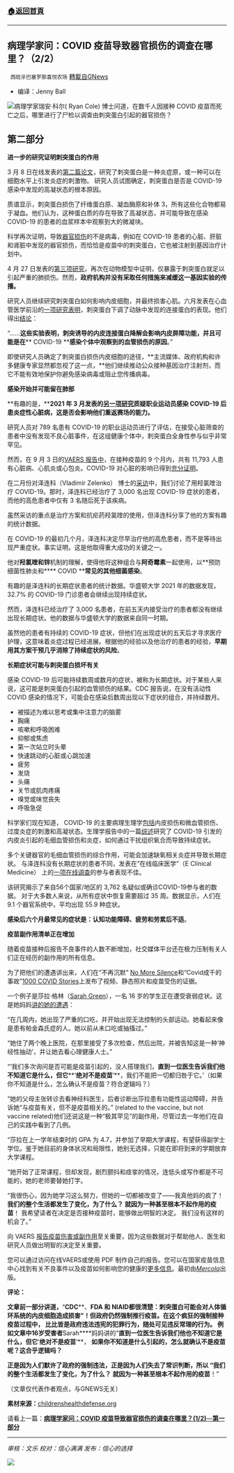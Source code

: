###  [:house:返回首頁](https://github.com/ourhimalayas/txt)
---


## 病理学家问：COVID 疫苗导致器官损伤的调查在哪里？（2/2）
` 西班牙巴塞罗那喜悦农场` [轉載自GNews](https://gnews.org/zh-hans/1571474/)

- 编译：Jenny Ball


![](https://assets.gnews.org/wp-content/uploads/2021/10/organ-damage-Covid-vaccines-feature-800x417-1.jpg)病理学家瑞安·科尔( Ryan Cole) 博士问道，在数千人因接种 COVID 疫苗而死亡之后，哪里进行了尸检以调查由刺突蛋白引起的器官损伤？

## **第二部分**

**进一步的研究证明刺突蛋白的作用**

3 月 8 日在线发表的[第二篇论文](https://www.medrxiv.org/content/10.1101/2021.03.05.21252960v1.full)，研究了刺突蛋白是一种炎症原，或一种可以在细胞水平上引发炎症的刺激物。 研究人员试图确定，刺突蛋白是否是 COVID-19 感染中发现的高凝状态的根本原因。

质谱显示，刺突蛋白损伤了纤维蛋白原、凝血酶原和补体 3，所有这些化合物都易于凝血。他们认为，这种蛋白质的存在导致了高凝状态，并可能导致在感染 COVID-19 的患者的血浆样本中观察到大的微凝块。

科学再次证明，导致[器官损伤](https://childrenshealthdefense.org/defender/covid-vaccine-spike-protein-travels-from-injection-site-organ-damage/)的不是病毒，例如在 COVID-19 患者的心脏、肝脏和肾脏中发现的器官损伤，而恰恰是疫苗中的刺突蛋白，它也被注射到基因治疗计划中。

4 月 27 日发表的[第三项研究](https://medicalxpress.com/news/2021-04-sars-cov-spike-protein-lung.html)，再次在动物模型中证明，仅暴露于刺突蛋白就足以引起严重的肺损伤。然而，**政府机构并没有采取任何措施来减缓这一基因实验的传播。**

研究人员继续研究刺突蛋白如何影响内皮细胞，并最终损害心肌。六月发表在心血管医学前沿的[一项研究表明](https://www.frontiersin.org/articles/10.3389/fcvm.2021.687783/full)，刺突蛋白下调了动脉中发现的连接蛋白的表现。他们得出[结论](https://www.frontiersin.org/articles/10.3389/fcvm.2021.687783/full)：

“……**这些实验表明，刺突诱导的内皮连接蛋白降解会影响内皮屏障功能，并且可能是在**** COVID-19 ****感染个体中观察到的血管损伤的原因**。”

即使研究人员确定了刺突蛋白损伤内皮细胞的途径，**主流媒体、政府机构和许多健康专家显然都忽视了这一点，**他们继续推动公众接种基因治疗注射剂，而它不能有效地保护你避免感染病毒或阻止您传播病毒。

**感染开始并可能留在肺部**

**有趣的是，****2021 ****年**** 3 ****月发表的****[另一项研究](https://jamanetwork.com/journals/jamacardiology/fullarticle/2777308)****质疑职业运动员感染**** COVID-19 ****后患炎症性心脏病，这是否会影响他们重返赛场的能力****。**

研究人员对 789 名患有 COVID-19 的职业运动员进行了评估，在接受心脏筛查的患者中没有发现不良心脏事件，在这组健康个体中，刺突蛋白全身性参与似乎非常罕见。

然而，在 9 月 3 日的[VAERS 报告中](https://openvaers.com/covid-data)，在接种疫苗的 9 个月内，共有 11,793 人患有心脏病、心肌炎或心包炎。COVID-19 对心脏的影响已得到[充分证明](https://www.bhf.org.uk/informationsupport/coronavirus-and-you)。

在二月份对泽连科（Vladimir Zelenko） 博士的[采访](https://www.bitchute.com/video/klxnpNI2ZIfV/)中，我们讨论了用羟氯喹治疗 COVID-19。那时，泽连科已经治疗了 3,000 名出现 COVID-19 症状的患者，而他的高危患者中仅有 3 名随后死于该疾病。

虽然采访的重点是治疗方案和抗疟药羟氯喹的使用，但泽连科分享了他的方案有趣的统计数据。

在 COVID-19 的最初几个月，泽连科决定尽早治疗他的高危患者，而不是等待出现严重症状。事实证明，这是他取得重大成功的关键之一。

他对**羟氯喹和锌**机制的理解，使得他将这种组合与**阿奇霉素**一起使用，以**预防细菌性肺炎和**** COVID ****常见的其他细菌感染**。

有趣的是泽连科的长期症状患者的统计数据。华盛顿大学 2021 年的数据发现，32.7% 的 COVID-19 门诊患者会继续出现持续症状。

然而，泽连科已经治疗了 3,000 名患者，在前五天内接受治疗的患者都没有继续出现长期症状。他的数据与华盛顿大学的数据来自同一时期。

虽然他的患者有持续的 COVID-19 症状，但他们在出现症状的五天后才寻求医疗护理，这意味着炎症过程已经进展。根据他的经验以及他治疗的患者的经验，**早期用其方案干预几乎消除了持续症状的风险**。

**长期症状可能与刺突蛋白损坏有关**

感染 COVID-19 后可能持续数周或数月的症状，被称为长期症状。对于某些人来说，这可能是刺突蛋白引起的血管损伤的结果。CDC 报告说，在没有活动性 COVID 感染的情况下，可能会在感染后数周出现以下症状的组合，并持续数月。

- 被描述为难以思考或集中注意力的脑雾
- 胸痛
- 咳嗽和呼吸困难
- 抑郁或焦虑
- 第一次站立时头晕
- 快速跳动的心脏或心跳加速
- 疲劳
- 发烧
- 头痛
- 关节或肌肉疼痛
- 嗅觉或味觉丧失
- 呼吸急促


科学家们现在知道， COVID-19 的主要病理生理学[包括](https://www.nature.com/articles/s41591-021-01283-z)内皮损伤和微血管损伤、过度炎症的刺激和高凝状态。生理学报告中的一篇[综述](https://physoc.onlinelibrary.wiley.com/doi/10.14814/phy2.14726)研究了 COVID-19 引发的内皮炎引起的毛细血管损伤和炎症，如何通过干扰组织氧合而导致持续症状。

多个关键器官的毛细血管损伤的综合作用，可能会加速缺氧相关炎症并导致长期症状。 与泽连科没有长期症状的患者不同，发表在“在线临床医学”（E Clinical Medicine） 上的[一项在线调查](https://www.thelancet.com/journals/eclinm/article/PIIS2589-5370%2821%2900299-6/fulltext#%20)的参与者表现不佳。

该研究揭示了来自56个国家/地区的 3,762 名疑似或确诊COVID-19参与者的数据。 对于大多数人来说，从所有症状中恢复需要超过 35 周。数据显示，人们在 9.1 个器官系统中，平均出现 55.9 种症状。

**感染后六个月最常见的症状是：认知功能障碍、疲劳和劳累后不适**。

**疫苗副作用清单正在增加**

随着疫苗接种后报告不良事件的人数不断增加，社交媒体平台还在极力压制有关人们正在经历的副作用的所有信息。

为了把他们的遭遇讲出来，人们在“不再沉默” [No More Silence](https://nomoresilence.world/)和“Covid成千的事故”[1000 COVID Stories](https://1000covidstories.com/)上发布了视频、静态照片和疫苗受伤的证据。

一个例子是莎拉·格林（[Sarah Green](https://childrenshealthdefense.org/defender/sarah-green-16-year-old-neurological-symptoms-pfizer-vaccine/)），一名 16 岁的学生正在遭受衰弱症状。这是她妈妈[讲的她的遭遇](https://nomoresilence.world/pfizer-biontech/sarah-little-pfizer-adverse-reaction/)：

“在几周内，她出现了严重的口吃，并开始出现无法控制的头部运动。她看起来像是患有帕金森氏症的人。她以前从未口吃或抽搐过。”

“她住了两个晚上医院，在那里接受了多次检查，然后出院，并被告知这是一种‘神经性抽动’，并让她去看心理健康人士。”

“’我们多次询问是否可能是疫苗引起的，没人搭理我们，**直到一位医生告诉我们他不知道它是什么，但它****‘****绝对不是疫苗****‘**，我们不能把一切都归咎于它。’（如果你不知道是什么，怎么确认不是疫苗？符合逻辑吗？）

“她的父母主张转诊去看神经科医生，后者诊断出莎拉患有功能性运动障碍，并告诉她“与疫苗有关，但不是疫苗相关的。” (related to the vaccine, but not vaccine related)他们还说这是一种“极其罕见”的副作用，尽管过去一年他们在自己的实践中看到了几例。

“莎拉在上一学年结束时的 GPA 为 4.7，并参加了早期大学课程，有望获得副学士学位。鉴于她目前的身体状况和局限性，她别无选择，只能在即将到来的学期放弃大学课程。

“她开始了正常课程，但却发现，剧烈颤抖和痉挛的情况，连低头或写作都是不可能的，她的老师要替她打字。

“我很伤心，因为她学习这么努力，但她的一切都被改变了——我真他妈的疯了！ **我们的整个生活都发生了变化，为了什么？** **就因为一种甚至根本不起作用的疫苗**！ 我希望读者在决定是否接种疫苗时，能够做出明智的决定。 我们没有这样的机会了。”

向 VAERS [报告疫苗伤害或副作用](https://childrenshealthdefense.org/defender/injured-by-vaccine-how-to-report-it/)至关重要，因为这些数据对于帮助他人、医生和研究人员做出明智的决定至关重要。

您可以通过访问在线VAERS或使用 PDF 制作自己的报告。您可以在国家疫苗信息中心找到有关不良事件以及疫苗如何影响您的健康的[更多信息](https://www.nvic.org/)。最初由[*Mercola*](https://docs.google.com/document/d/1TfFeeMweav9bev3Ln6fwNQLtCRnT1fEhGsTZb1Fn328/edit)出版。

**评论：**

**文章前一部分讲道，**“**CDC****、****FDA ****和 ****NIAID****都很清楚：刺突蛋白可能会对人体循环系统的内皮细胞造成损害”！但政府仍然强制推行疫苗。****在这个疯狂的强制接种疫苗过程中， 比比皆是政府违法违宪的犯罪行为，随处可见违反常理的行为。 例如文章中****16****岁受害者****Sarah****妈妈讲的“****直到一位医生告诉我们他也不知道它是什么，但它****‘****绝对不是疫苗****‘**， **如果你不知道是什么引起的，怎么就确认不是疫苗呢？这合乎逻辑吗？**

**正是因为人们默许了政府的强制违法，正是因为人们失去了常识判断，所以 “我们的整个生活都发生了变化，为了什么？** **就因为一种甚至根本不起作用的疫苗**！”

（文章仅代表作者观点，与GNEWS无关）

**素材来源：**[childrenshealthdefense.org](https://childrenshealthdefense.org/defender/dr-ryan-cole-investigations-organ-damage-spike-protein-covid-vaccine/?utm_source=salsa&amp;eType=EmailBlastContent&amp;eId=dfd2f207-e4db-4562-bdce-aa516a22c7a3)

请看上一篇：[**病理学家问：COVID 疫苗导致器官损伤的调查在哪里？(1/2)**—**第一部分**](https://gnews.org/zh-hans/1571457/)

* * *

*审核：文乐
校对：信心满满
发布：信心的选择*

![](https://assets.gnews.org/wp-content/uploads/2021/09/GNEWS_CH.-1-1.jpeg)
